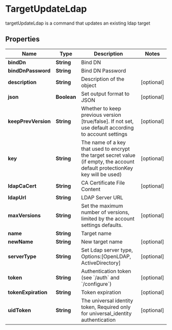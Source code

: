 

# TargetUpdateLdap

targetUpdateLdap is a command that updates an existing ldap target

## Properties

| Name | Type | Description | Notes |
|------------ | ------------- | ------------- | -------------|
|**bindDn** | **String** | Bind DN |  |
|**bindDnPassword** | **String** | Bind DN Password |  |
|**description** | **String** | Description of the object |  [optional] |
|**json** | **Boolean** | Set output format to JSON |  [optional] |
|**keepPrevVersion** | **String** | Whether to keep previous version [true/false]. If not set, use default according to account settings |  [optional] |
|**key** | **String** | The name of a key that used to encrypt the target secret value (if empty, the account default protectionKey key will be used) |  [optional] |
|**ldapCaCert** | **String** | CA Certificate File Content |  [optional] |
|**ldapUrl** | **String** | LDAP Server URL |  |
|**maxVersions** | **String** | Set the maximum number of versions, limited by the account settings defaults. |  [optional] |
|**name** | **String** | Target name |  |
|**newName** | **String** | New target name |  [optional] |
|**serverType** | **String** | Set Ldap server type, Options:[OpenLDAP, ActiveDirectory] |  [optional] |
|**token** | **String** | Authentication token (see &#x60;/auth&#x60; and &#x60;/configure&#x60;) |  [optional] |
|**tokenExpiration** | **String** | Token expiration |  [optional] |
|**uidToken** | **String** | The universal identity token, Required only for universal_identity authentication |  [optional] |



